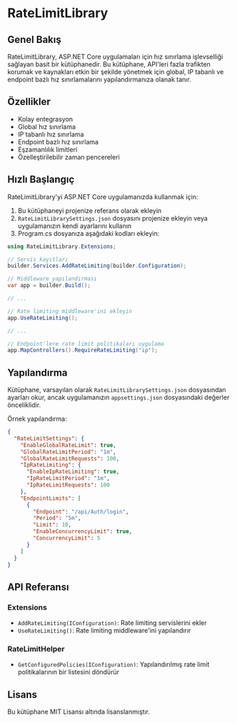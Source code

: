 # RateLimitLibrary

## Genel Bakış

RateLimitLibrary, ASP.NET Core uygulamaları için hız sınırlama işlevselliği sağlayan basit bir kütüphanedir. Bu kütüphane, API'leri fazla trafikten korumak ve kaynakları etkin bir şekilde yönetmek için global, IP tabanlı ve endpoint bazlı hız sınırlamalarını yapılandırmanıza olanak tanır.

## Özellikler

- Kolay entegrasyon
- Global hız sınırlama 
- IP tabanlı hız sınırlama
- Endpoint bazlı hız sınırlama
- Eşzamanlılık limitleri
- Özelleştirilebilir zaman pencereleri

## Hızlı Başlangıç

RateLimitLibrary'yi ASP.NET Core uygulamanızda kullanmak için:

1. Bu kütüphaneyi projenize referans olarak ekleyin
2. `RateLimitLibrarySettings.json` dosyasını projenize ekleyin veya uygulamanızın kendi ayarlarını kullanın
3. Program.cs dosyanıza aşağıdaki kodları ekleyin:

```csharp
using RateLimitLibrary.Extensions;

// Servis kayıtları
builder.Services.AddRateLimiting(builder.Configuration);

// Middleware yapılandırması
var app = builder.Build();

// ...

// Rate limiting middleware'ini ekleyin
app.UseRateLimiting();

// ...

// Endpoint'lere rate limit politikaları uygulama
app.MapControllers().RequireRateLimiting("ip");
```

## Yapılandırma

Kütüphane, varsayılan olarak `RateLimitLibrarySettings.json` dosyasından ayarları okur, ancak uygulamanızın `appsettings.json` dosyasındaki değerler önceliklidir.

Örnek yapılandırma:

```json
{
  "RateLimitSettings": {
    "EnableGlobalRateLimit": true,
    "GlobalRateLimitPeriod": "1m",
    "GlobalRateLimitRequests": 100,
    "IpRateLimiting": {
      "EnableIpRateLimiting": true,
      "IpRateLimitPeriod": "1m",
      "IpRateLimitRequests": 100
    },
    "EndpointLimits": [
      {
        "Endpoint": "/api/Auth/login",
        "Period": "5m",
        "Limit": 10,
        "EnableConcurrencyLimit": true,
        "ConcurrencyLimit": 5
      }
    ]
  }
}
```

## API Referansı

### Extensions

- `AddRateLimiting(IConfiguration)`: Rate limiting servislerini ekler
- `UseRateLimiting()`: Rate limiting middleware'ini yapılandırır

### RateLimitHelper

- `GetConfiguredPolicies(IConfiguration)`: Yapılandırılmış rate limit politikalarının bir listesini döndürür

## Lisans

Bu kütüphane MIT Lisansı altında lisanslanmıştır. 